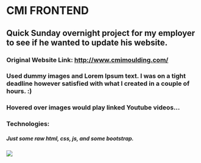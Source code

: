 # CMI FRONTEND

## Quick Sunday overnight project for my employer to see if he wanted to update his website.

### Original Website Link: http://www.cmimoulding.com/

### Used dummy images and Lorem Ipsum text. I was on a tight deadline however satisfied with what I created in a couple of hours. :)

### Hovered over images would play linked Youtube videos...

### Technologies:

##### Just some raw html, css, js, and some bootstrap.

![](CMIgif.gif)
